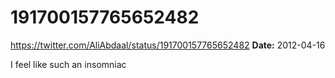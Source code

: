 # 191700157765652482
https://twitter.com/AliAbdaal/status/191700157765652482
**Date:** 2012-04-16

I feel like such an insomniac
